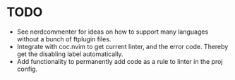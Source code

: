 # TODO

- See nerdcommenter for ideas on how to support many languages
  without a bunch of ftplugin files.
- Integrate with coc.nvim to get current linter, and the error code.
  Thereby get the disabling label automatically.
- Add functionality to permanently add code as a rule to linter
  in the proj config.
